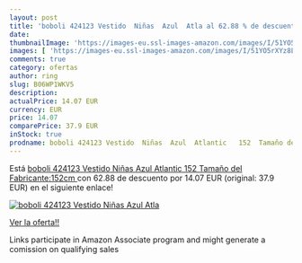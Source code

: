 ```yaml
---
layout: post
title: 'boboli 424123 Vestido  Niñas  Azul  Atla al 62.88 % de descuento'
date: 
thumbnailImage: 'https://images-eu.ssl-images-amazon.com/images/I/51YO5rXYz8L._SL200_.jpg'
images: [ 'https://images-eu.ssl-images-amazon.com/images/I/51YO5rXYz8L._SL200_.jpg' ]
comments: true
category: ofertas
author: ring
slug: B06WP1WKV5
description:
actualPrice: 14.07 EUR
currency: EUR
price: 14.07
comparePrice: 37.9 EUR
inStock: true
prodname: boboli 424123 Vestido  Niñas  Azul  Atlantic   152  Tamaño del Fabricante:152cm 
---
```


Está [boboli 424123 Vestido  Niñas  Azul  Atlantic   152  Tamaño del Fabricante:152cm ](https://www.amazon.es/dp/B06WP1WKV5/?tag=tolees-21) con 62.88 de descuento por 14.07 EUR (original: 37.9 EUR) en el siguiente enlace!

[![boboli 424123 Vestido  Niñas  Azul  Atla](https://images-eu.ssl-images-amazon.com/images/I/51YO5rXYz8L._SL200_.jpg)](https://www.amazon.es/dp/B06WP1WKV5/?tag=tolees-21)

[Ver la oferta!!](https://www.amazon.es/dp/B06WP1WKV5/?tag=tolees-21)

Links participate in Amazon Associate program and might generate a comission on qualifying sales


